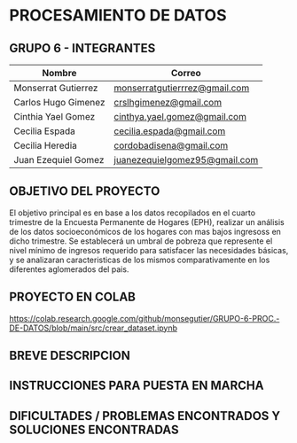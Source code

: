 # PROCESAMIENTO DE DATOS 
##  GRUPO 6 - INTEGRANTES

| Nombre                | Correo                         |
|-----------------------|--------------------------------|
| Monserrat Gutierrez   | monserratgutierrrez@gmail.com  |
| Carlos Hugo Gimenez   | crslhgimenez@gmail.com         |
| Cinthia Yael Gomez    | cinthya.yael.gomez@gmail.com   |
| Cecilia Espada        | cecilia.espada@gmail.com       |
| Cecilia Heredia       | cordobadisena@gmail.com        |
| Juan Ezequiel Gomez   | juanezequielgomez95@gmail.com  |


## OBJETIVO DEL PROYECTO
El objetivo principal es en base a los datos recopilados en el cuarto trimestre de la Encuesta Permanente de Hogares (EPH), realizar un análisis de los datos socioeconómicos de los hogares con mas bajos ingresoss en dicho trimestre. 
Se establecerá un umbral de pobreza que represente el nivel mínimo de ingresos requerido para satisfacer las necesidades básicas, y se analizaran caracteristicas de los mismos comparativamente en los diferentes aglomerados del pais.


## PROYECTO EN COLAB

https://colab.research.google.com/github/monsegutier/GRUPO-6-PROC.-DE-DATOS/blob/main/src/crear_dataset.ipynb

## BREVE DESCRIPCION


## INSTRUCCIONES PARA PUESTA EN MARCHA


## DIFICULTADES / PROBLEMAS ENCONTRADOS Y SOLUCIONES ENCONTRADAS

